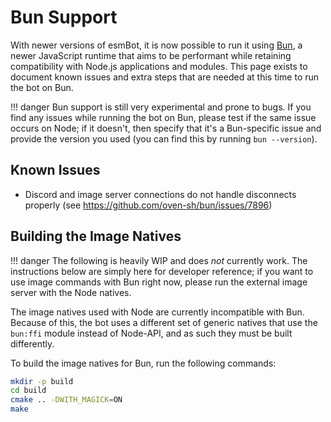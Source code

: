 # Bun Support
With newer versions of esmBot, it is now possible to run it using [Bun](https://bun.sh), a newer JavaScript runtime that aims to be performant while retaining compatibility with Node.js applications and modules. This page exists to document known issues and extra steps that are needed at this time to run the bot on Bun.

!!! danger
    Bun support is still very experimental and prone to bugs. If you find any issues while running the bot on Bun, please test if the same issue occurs on Node; if it doesn't, then specify that it's a Bun-specific issue and provide the version you used (you can find this by running `bun --version`).

## Known Issues
- Discord and image server connections do not handle disconnects properly (see https://github.com/oven-sh/bun/issues/7896)

## Building the Image Natives
!!! danger
    The following is heavily WIP and does *not* currently work. The instructions below are simply here for developer reference; if you want to use image commands with Bun right now, please run the external image server with the Node natives.

The image natives used with Node are currently incompatible with Bun. Because of this, the bot uses a different set of generic natives that use the `bun:ffi` module instead of Node-API, and as such they must be built differently.

To build the image natives for Bun, run the following commands:
```sh
mkdir -p build
cd build
cmake .. -DWITH_MAGICK=ON
make
```